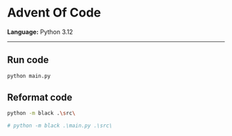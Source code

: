 # Advent Of Code

**Language:** Python 3.12

---

## Run code

```bash
python main.py
```

## Reformat code

```bash
python -m black .\src\

# python -m black .\main.py .\src\
```